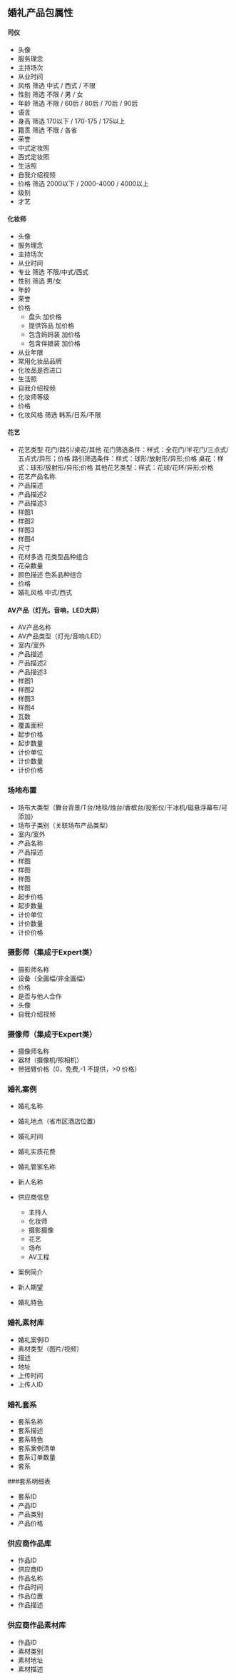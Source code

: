 ## 婚礼产品包属性

#### 司仪

- 头像
- 服务理念
- 主持场次
- 从业时间
- 风格      筛选  中式 / 西式 / 不限
- 性别      筛选  不限 / 男 / 女
- 年龄      筛选  不限 / 60后 / 80后 / 70后 / 90后
- 语言
- 身高      筛选  170以下 / 170-175 / 175以上
- 籍贯      筛选  不限 / 各省
- 荣誉
- 中式定妆照
- 西式定妆照
- 生活照
- 自我介绍视频
- 价格      筛选  2000以下 / 2000-4000 / 4000以上
- 级别
- 才艺    

#### 化妆师

- 头像
- 服务理念
- 主持场次
- 从业时间
- 专业      筛选  不限/中式/西式
- 性别      筛选  男/女
- 年龄
- 荣誉
- 价格
    -  盘头          加价格
    -  提供饰品       加价格
    -  包含妈妈装     加价格
    -  包含伴娘装     加价格
- 从业年限
- 常用化妆品品牌
- 化妆品是否进口
- 生活照
- 自我介绍视频
- 化妆师等级
- 价格
- 化妆风格   筛选  韩系/日系/不限

#### 花艺

- 花艺类型    花门/路引/桌花/其他
    花门筛选条件：样式：全花门/半花门/三点式/五点式/异形；价格
    路引筛选条件：样式：球形/放射形/异形;价格
    桌花：样式：球形/放射形/异形;价格
    其他花艺类型：样式：花球/花环/异形;价格
- 花艺产品名称
- 产品描述
- 产品描述2
- 产品描述3
- 样图1
- 样图2
- 样图3
- 样图4
- 尺寸
- 花材多选    花类型品种组合  
- 花朵数量  
- 颜色描述    色系品种组合
- 价格    
- 婚礼风格    中式/西式

#### AV产品（灯光，音响，LED大屏）

- AV产品名称
- AV产品类型（灯光/音响/LED）
- 室内/室外
- 产品描述
- 产品描述2
- 产品描述3
- 样图1
- 样图2
- 样图3
- 样图4
- 瓦数
- 覆盖面积
- 起步价格
- 起步数量
- 计价单位
- 计价数量
- 计价价格

### 场地布置
- 场布大类型（舞台背景/T台/地毯/烛台/香槟台/投影仪/干冰机/磁悬浮幕布/可添加）
- 场布子类别（关联场布产品类型）
- 室内/室外
- 产品名称
- 产品描述
- 样图
- 样图
- 样图
- 样图
- 起步价格
- 起步数量
- 计价单位
- 计价数量
- 计价价格

### 摄影师（集成于Expert类）

- 摄影师名称
- 设备（全画幅/非全画幅）
- 价格
- 是否与他人合作
- 头像
- 自我介绍视频

### 摄像师（集成于Expert类）
- 摄像师名称
- 器材（摄像机/照相机）
- 带摇臂价格（0，免费,-1 不提供，>0 价格）

### 婚礼案例
- 婚礼名称
- 婚礼地点（省市区酒店位置）
- 婚礼时间
- 婚礼实质花费
- 婚礼管家名称
- 新人名称
- 供应商信息
    - 主持人
    - 化妆师
    - 摄影摄像
    - 花艺
    - 场布
    - AV工程

- 案例简介
- 新人期望
- 婚礼特色


### 婚礼素材库
- 婚礼案例ID
- 素材类型（图片/视频）
- 描述
- 地址
- 上传时间
- 上传人ID

### 婚礼套系
- 套系名称
- 套系描述
- 套系特色
- 套系案例清单
- 套系订单数量
- 套系

###套系明细表
- 套系ID
- 产品ID
- 产品类别
- 产品价格


### 供应商作品库
- 作品ID
- 供应商ID
- 作品名称
- 作品时间
- 作品位置
- 作品描述

### 供应商作品素材库
- 作品ID
- 素材类别
- 素材地址
- 素材描述
